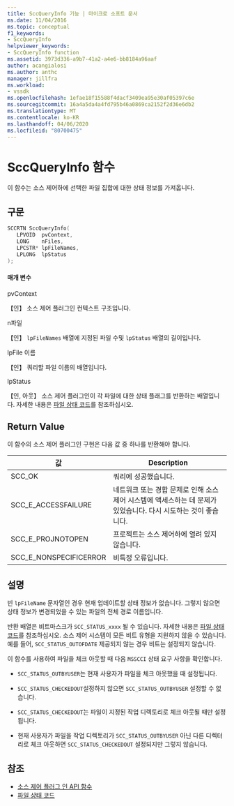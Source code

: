 ```yaml
---
title: SccQueryInfo 기능 | 마이크로 소프트 문서
ms.date: 11/04/2016
ms.topic: conceptual
f1_keywords:
- SccQueryInfo
helpviewer_keywords:
- SccQueryInfo function
ms.assetid: 3973d336-a9b7-41a2-a4e6-bb8184a96aaf
author: acangialosi
ms.author: anthc
manager: jillfra
ms.workload:
- vssdk
ms.openlocfilehash: 1efae18f15588f4dacf3409ea95e30af05397c6e
ms.sourcegitcommit: 16a4a5da4a4fd795b46a0869ca2152f2d36e6db2
ms.translationtype: MT
ms.contentlocale: ko-KR
ms.lasthandoff: 04/06/2020
ms.locfileid: "80700475"
---
```

# <a name="sccqueryinfo-function"></a>SccQueryInfo 함수
이 함수는 소스 제어하에 선택한 파일 집합에 대한 상태 정보를 가져옵니다.

## <a name="syntax"></a>구문

```cpp
SCCRTN SccQueryInfo(
   LPVOID  pvContext,
   LONG    nFiles,
   LPCSTR* lpFileNames,
   LPLONG  lpStatus
);
```

#### <a name="parameters"></a>매개 변수
 pvContext

【인】 소스 제어 플러그인 컨텍스트 구조입니다.

 n파일

【인】 `lpFileNames` 배열에 지정된 파일 수및 `lpStatus` 배열의 길이입니다.

 lpFile 이름

【인】 쿼리할 파일 이름의 배열입니다.

 lpStatus

【인, 아웃】 소스 제어 플러그인이 각 파일에 대한 상태 플래그를 반환하는 배열입니다. 자세한 내용은 [파일 상태 코드](../extensibility/file-status-code-enumerator.md)를 참조하십시오.

## <a name="return-value"></a>Return Value
 이 함수의 소스 제어 플러그인 구현은 다음 값 중 하나를 반환해야 합니다.

|값|Description|
|-----------|-----------------|
|SCC_OK|쿼리에 성공했습니다.|
|SCC_E_ACCESSFAILURE|네트워크 또는 경합 문제로 인해 소스 제어 시스템에 액세스하는 데 문제가 있었습니다. 다시 시도하는 것이 좋습니다.|
|SCC_E_PROJNOTOPEN|프로젝트는 소스 제어하에 열려 있지 않습니다.|
|SCC_E_NONSPECIFICERROR|비특정 오류입니다.|

## <a name="remarks"></a>설명
 빈 `lpFileName` 문자열인 경우 현재 업데이트할 상태 정보가 없습니다. 그렇지 않으면 상태 정보가 변경되었을 수 있는 파일의 전체 경로 이름입니다.

 반환 배열은 비트마스크가 `SCC_STATUS_xxxx` 될 수 있습니다. 자세한 내용은 [파일 상태 코드](../extensibility/file-status-code-enumerator.md)를 참조하십시오. 소스 제어 시스템이 모든 비트 유형을 지원하지 않을 수 있습니다. 예를 들어, `SCC_STATUS_OUTOFDATE` 제공되지 않는 경우 비트는 설정되지 않습니다.

 이 함수를 사용하여 파일을 체크 아웃할 때 다음 `MSSCCI` 상태 요구 사항을 확인합니다.

- `SCC_STATUS_OUTBYUSER`는 현재 사용자가 파일을 체크 아웃했을 때 설정됩니다.

- `SCC_STATUS_CHECKEDOUT`설정하지 않으면 `SCC_STATUS_OUTBYUSER` 설정할 수 없습니다.

- `SCC_STATUS_CHECKEDOUT`는 파일이 지정된 작업 디렉토리로 체크 아웃될 때만 설정됩니다.

- 현재 사용자가 파일을 작업 디렉토리가 `SCC_STATUS_OUTBYUSER` 아닌 다른 디렉터리로 체크 아웃하면 `SCC_STATUS_CHECKEDOUT` 설정되지만 그렇지 않습니다.

## <a name="see-also"></a>참조
- [소스 제어 플러그 인 API 함수](../extensibility/source-control-plug-in-api-functions.md)
- [파일 상태 코드](../extensibility/file-status-code-enumerator.md)
